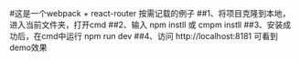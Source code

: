#这是一个webpack + react-router 按需记载的例子
##1、将项目克隆到本地，进入当前文件夹，打开cmd
##2、输入 npm instll 或 cmpm instll 
##3、安装成功后，在cmd中运行 npm run dev
##4、访问 http://localhost:8181 可看到demo效果
